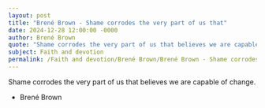```yaml
---
layout: post
title: "Brené Brown - Shame corrodes the very part of us that"
date: 2024-12-28 12:00:00 -0000
author: Brené Brown
quote: "Shame corrodes the very part of us that believes we are capable of change."
subject: Faith and devotion
permalink: /Faith and devotion/Brené Brown/Brené Brown - Shame corrodes the very part of us that
---
```


Shame corrodes the very part of us that believes we are capable of change.

- Brené Brown
